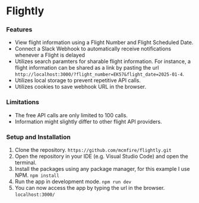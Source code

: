 # Flightly

### Features

- View flight information using a Flight Number and Flight Scheduled Date.
- Connect a Slack Webhook to automatically receive notifications whenever a Flight is delayed
- Utilizes search paramters for sharable flight information. For instance, a flight information can be shared as a link by pasting the url `http://localhost:3000/?flight_number=EK57&flight_date=2025-01-4`.
- Utilizes local storage to prevent repetitive API calls.
- Utilizes cookies to save webhook URL in the browser.

### Limitations

- The free API calls are only limited to 100 calls.
- Information might slightly differ to other flight API providers.

### Setup and Installation

1. Clone the repository.
`https://github.com/mcmfire/flightly.git`
2. Open the repository in your IDE (e.g. Visual Studio Code) and open the terminal.
3. Install the packages using any package manager, for this example I use NPM.
`npm install`
4. Run the app in development mode.
`npm run dev`
5. You can now access the app by typing the url in the browser.
`localhost:3000/`
